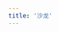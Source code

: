 ```yaml
---
title: '沙龙'
---
```

<script setup lang="ts">
    import TheSalon from '@/views/interaction/salon-list/TheSalon.vue'
</script>

<TheSalon />